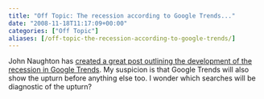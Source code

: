 ```yaml
---
title: "Off Topic: The recession according to Google Trends..."
date: "2008-11-18T11:17:09+00:00"
categories: ["Off Topic"]
aliases: [/off-topic-the-recession-according-to-google-trends/]
---
```


John Naughton has [created a great post outlining the development of the recession in Google Trends](http://memex.naughtons.org/archives/2008/11/16/5692). My suspicion is that Google Trends will also show the upturn before anything else too. I wonder which searches will be diagnostic of the upturn?
